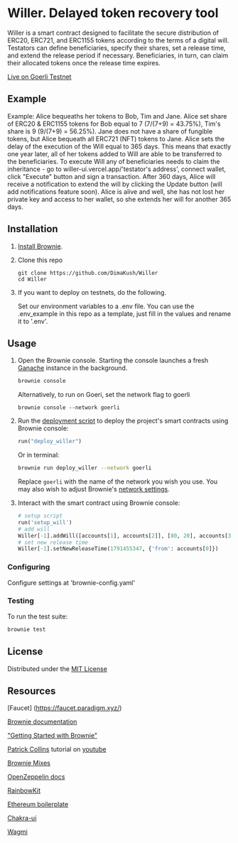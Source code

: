 # Willer. Delayed token recovery tool

Willer is a smart contract designed to facilitate the secure distribution of ERC20, ERC721, and ERC1155 tokens according to the terms of a digital will. Testators can define beneficiaries, specify their shares, set a release time, and extend the release period if necessary. Beneficiaries, in turn, can claim their allocated tokens once the release time expires.

[Live on Goerli Testnet](https://willer-ui.vercel.app)

## Example

Example: Alice bequeaths her tokens to Bob, Tim and Jane. Alice set share of ERC20 & ERC1155 tokens for Bob equal to 7 (7/(7+9) = 43.75%), Tim's share is 9 (9/(7+9) = 56.25%). Jane does not have a share of fungible tokens, but Alice bequeath all ERC721 (NFT) tokens to Jane. Alice sets the delay of the execution of the Will equal to 365 days. This means that exactly one year later, all of her tokens added to Will are able to be transferred to the beneficiaries. To execute Will any of beneficiaries needs to claim the inheritance - go to willer-ui.vercel.app/'testator's address', connect wallet, click "Execute" button and sign a transaction. After 360 days, Alice will receive a notification to extend the will by clicking the Update button (will add notifications feature soon). Alice is alive and well, she has not lost her private key and access to her wallet, so she extends her will for another 365 days.

## Installation

1. [Install Brownie](https://eth-brownie.readthedocs.io/en/stable/install.html).

2. Clone this repo 
   ```
   git clone https://github.com/DimaKush/Willer
   cd Willer
   ```
3. If you want to deploy on testnets, do the following.

   Set our environment variables to a .env file. You can use the .env_example in this repo
   as a template, just fill in the values and rename it to '.env'.

## Usage

1. Open the Brownie console. Starting the console launches a fresh [Ganache](https://www.trufflesuite.com/ganache) instance in the background.

   ```bash
   brownie console
   ```

   Alternatively, to run on Goeri, set the network flag to goerli

   ```
   brownie console --network goerli
   ```

2. Run the [deployment script](scripts/deploy_willer.py) to deploy the project's smart contracts using Brownie console:

   ```python
   run("deploy_willer")
   ```
   Or in terminal:

   ```bash
   brownie run deploy_willer --network goerli
   ```

   Replace `goerli` with the name of the network you wish you use. You may also wish to adjust Brownie's [network settings](https://eth-brownie.readthedocs.io/en/stable/network-management.html).

3. Interact with the smart contract using Brownie console:

   ```python
   # setup script
   run('setup_will')
   # add will
   Willer[-1].addWill([accounts[1], accounts[2]], [80, 20], accounts[3], 1691455347, {'from': accounts[0]})
   # set new release time
   Willer[-1].setNewReleaseTime(1791455347, {'from': accounts[0]})   
   ```
   
### Configuring

Configure settings at 'brownie-config.yaml'

### Testing

To run the test suite:

```bash
brownie test
```
## License

Distributed under the [MIT License](https://github.com/DimaKush/Willer/blob/master/LICENSE)

## Resources
[Faucet] (https://faucet.paradigm.xyz/)

[Brownie documentation](https://eth-brownie.readthedocs.io/en/stable/)

["Getting Started with Brownie"](https://medium.com/@iamdefinitelyahuman/getting-started-with-brownie-part-1-9b2181f4cb99)

[Patrick Collins](https://twitter.com/PatrickAlphaC) tutorial on [youtube](https://www.youtube.com/watch?v=M576WGiDBdQ&t=43350s)

[Brownie Mixes](https://github.com/brownie-mix)

[OpenZeppelin docs](https://docs.openzeppelin.com/)

[RainbowKit](https://www.rainbowkit.com/)

[Ethereum boilerplate](https://github.com/ethereum-boilerplate/ethereum-boilerplate) 

[Chakra-ui](https://chakra-ui.com)

[Wagmi](https://wagmi.sh/)